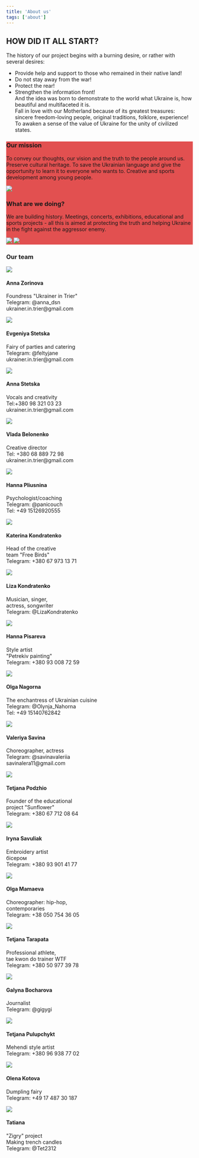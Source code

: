```yaml
---
title: 'About us'
tags: ['about']
---
```


<div class='text-left mt-8 mx-auto container px-6 text-justify mb-20'>
    <h2 class='uppercase text-4xl text-red-600 font-bold py-4'>HOW DID IT ALL START?</h2>
    <p>The history of our project begins with a burning desire, or rather with several desires:<br>

- Provide help and support to those who remained in their native land!<br>
- Do not stay away from the war! <br>
- Protect the rear! <br>
- Strengthen the information front!<br>
And the idea was born to demonstrate to the world what Ukraine is, how beautiful and multifaceted it is.<br> Fall in love with our Motherland because of its greatest treasures: sincere freedom-loving people, original traditions, folklore, experience!<br> To awaken a sense of the value of Ukraine for the unity of civilized states.</p>
</div>

<div class=' my-4 bg-fixed bg-cover mb-20' style='background-image: url("/aboutImg/e57edb_006f24e215b6495eabfd5331e03b43e6_mv2.jpg")' >
    <div style='background-color: rgba(220, 38, 38, 0.8)' class='py-14'>
        <div class='grid lg:grid-cols-2 3xl:gap-10 lg:gap-4 gap-2 mx-auto container px-6 '>
            <div class='text-left flex flex-col justify-between'>
                <h3 class='text-white text-2xl font-bold py-4'>Our mission</h3> 
                <p class='text-white py-4 text-justify'>To convey our thoughts, our vision and the truth to the people around us. Preserve cultural heritage.
                To save the Ukrainian language and give the opportunity to learn it to everyone who wants to.
                Creative and sports development among young people. </p>
                <img src='/aboutImg/photo_2022-11-06_19-02-59.jpg' class='pb-8 w-full md:m-auto'>
            </div>
            <div class='text-left flex flex-col justify-between relative'>
                <h3 class='text-white text-2xl font-bold pt-4'>What are we doing?</h3>
                <p class='text-white pb-10 text-justify'>
                We are building history.
                Meetings, concerts, exhibitions, educational and sports projects - all this is aimed at protecting the truth and helping Ukraine in the fight against the aggressor enemy.</p>
                <img src='/aboutImg/photo_2022-11-06_19-03-58.jpg' class='pb-8 md:w-4/6 lg:w-4/6 3xl:w-4/6 m-auto md:m-0 lg:m-0 3xl:m-0'>
                <img src='/aboutImg/IMG_20221015_130146.jpg' class='absolute 3xl:top-52  ld:top-52 md:top-52 3xl:right-28 3xl:w-36 lg:right-20 lg:w-28 md:right-24 md:block lg:block 3xl:block hidden'>
            </div>
        </div>
    </div>
</div>
<div class='container mx-auto my-4 px-6'>
    <h3 class='text-4xl font-bold text-red-600 text-center'>Our team</h3>
</div>
<div class='grid justify-items-center gap-4 3xl:grid-cols-4 lg:grid-cols-3 md:grid-cols-2'>
    <div class='relative '>
        <img src='/aboutImg/ourTeam/e57edb_f4bd2241b33a4fa89cb557af819e7d93_mv2.jpg'>
        <div class='absolute bg-white dark:bg-gray-800 bottom-0'>
            <h4 class='text-2xl p-2 '>Anna Zorinova</h4>
            <p class='px-2 pb-2'>Foundress "Ukrainer in Trier"<br>
                Telegram: @anna_dsn <br>
                ukrainer.in.trier@gmail.com</p>
        </div>
    </div>
    <div class='relative'>
        <img src='/aboutImg/ourTeam/e57edb_daf7955f44864dbfb8b8c92e3791b9c2_mv2.jpg'>
        <div class='absolute bg-white dark:bg-gray-800 bottom-0'>
            <h4 class='text-2xl p-2 '>Evgeniya Stetska</h4>
            <p class='px-2 pb-2'>Fairy of parties and catering<br>
            Telegram: @feltyjane <br>
            ukrainer.in.trier@gmail.com</p>
        </div>
    </div>
    <div class='relative'>
        <img src='/aboutImg/ourTeam/e57edb_c4c7b5d8df4d466893f738a7badc7f6c_mv2.jpg'>
        <div class='absolute bg-white dark:bg-gray-800 bottom-0'>
            <h4 class='text-2xl p-2 '>Anna Stetska</h4>
            <p class='px-2 pb-2'>
Vocals and creativity<br>
            Tel:+380 98 321 03 23 <br>
            ukrainer.in.trier@gmail.com</p>
        </div>
    </div>
    <div class='relative'>
          <img src='/aboutImg/ourTeam/vlada3.jpg'>
        <div class='absolute bg-white dark:bg-gray-800 bottom-0'>
            <h4 class='text-2xl p-2 '>Vlada Belonenko</h4>
            <p class='px-2 pb-2'>
Creative director<br>
            Tel: +380 68 889 72 98<br>
            ukrainer.in.trier@gmail.com</p>
        </div>
    </div>
    <div class='relative'>
        <img src='/aboutImg/ourTeam/e57edb_4265bc9abc744880b04928e9a47f5335_mv2.jpg'>
        <div class='absolute bg-white dark:bg-gray-800 bottom-0'>
            <h4 class='text-2xl p-2'>Hanna Pliusnina</h4>
            <p class='px-2 pb-2'>
Psychologist/coaching <br>
            Telegram: @panicouch <br>
            Tel: +49 15126920555</p>
        </div>
    </div>
    <div class='relative'>
       <img src='/aboutImg/ourTeam/katerina_kondratenko.jpg'>
        <div class='absolute bg-white dark:bg-gray-800 bottom-0'>
            <h4 class='text-2xl p-2 '>Katerina Kondratenko</h4>
            <p class='px-2 pb-2'>Head of the creative <br> 
            team "Free Birds"<br>
            Telegram: +380 67 973 13 71</p>
        </div>
    </div>
    <div class='relative'>
        <img src='/aboutImg/ourTeam/e57edb_edd0dfb565fc4493ac5177df5e1969ef_mv2.jpg'>
        <div class='absolute bg-white dark:bg-gray-800 bottom-0'>
            <h4 class='text-2xl p-2 '>Liza Kondratenko</h4>
            <p class='px-2 pb-2'>
Musician, singer,<br>
actress, songwriter<br>
            Telegram: @LizaKondratenko</p>
        </div>
    </div>
    <div class='relative'>
        <img src='/aboutImg/ourTeam/e57edb_cd6f97a205ec46208bb9ac4d8b900647_mv2.jpg'>
        <div class='absolute bg-white dark:bg-gray-800 bottom-0'>
            <h4 class='text-2xl p-2 '>Hanna Pisareva</h4>
            <p class='px-2 pb-2'>
Style artist <br>
"Petrekiv painting" <br>
            Telegram: +380 93 008 72 59</p>
        </div>
    </div >
    <div class='relative'>
        <img src='/aboutImg/ourTeam/e57edb_93acaa516638493fb42b1115ac53868d_mv2.jpg'>
        <div class='absolute bg-white dark:bg-gray-800 bottom-0'>
            <h4 class='text-2xl p-2 '>Olga Nagorna</h4>
            <p class='px-2 pb-2'>The enchantress of Ukrainian cuisine<br>
            Telegram: @Olynja_Nahorna <br>
            Tel: +49 15140762842</p>
        </div>
    </div>
    <div class='relative'>
        <img src='/aboutImg/ourTeam/e57edb_173d9fccc6ff4ff6ba22de462d892a90_mv2.jpg'>
        <div class='absolute bg-white dark:bg-gray-800 bottom-0'>
            <h4 class='text-2xl p-2 '>Valeriya Savina</h4>
            <p class='px-2 pb-2'>
Choreographer, actress <br>
            Telegram: @savinavaleriia <br>
            savinalera11@gmail.com </p>
        </div>
    </div>
    <div class='relative'>
        <img src='/aboutImg/ourTeam/e57edb_c728cd6c2550432eb05542ffe294e17f_mv2.jpg'>
        <div class='absolute bg-white dark:bg-gray-800 bottom-0'>
            <h4 class='text-2xl p-2 '>Tetjana Podzhio</h4>
            <p class='px-2 pb-2'>Founder of the educational <br> project "Sunflower"<br>
            Telegram: +380 67 712 08 64</p>
        </div>
    </div>
    <div class='relative'>
        <img src='/aboutImg/ourTeam/e57edb_ee79e418be9f43879b6d7abe84dab45a_mv2.jpg'>
        <div class='absolute bg-white dark:bg-gray-800 bottom-0'>
            <h4 class='text-2xl p-2 '>Iryna Savuliak</h4>
            <p class='px-2 pb-2'>
Embroidery artist <br>
             бісером<br>
            Telegram: +380 93 901 41 77</p>
        </div>
    </div>
    <div class='relative'>
        <img src='/aboutImg/ourTeam/e57edb_3dc08f9fce1e4134b1ac53b52c20ddca_mv2.jpg'>
        <div class='absolute bg-white dark:bg-gray-800 bottom-0'>
            <h4 class='text-2xl p-2 '>Olga Mamaeva</h4>
            <p class='px-2 pb-2'>
Choreographer: hip-hop,<br>
contemporaries <br>
            Telegram: +38 050 754 36 05</p>
        </div>
    </div>
    <div class='relative'>
        <img src='/aboutImg/ourTeam/e57edb_a14f5e29a88a4fe1bdd818ec392cf911_mv2.jpg'>
        <div class='absolute bg-white dark:bg-gray-800 bottom-0'>
            <h4 class='text-2xl p-2 '>Tetjana Tarapata</h4>
            <p class='px-2 pb-2'>Professional athlete,<br>
            tae kwon do trainer WTF <br>
            Telegram: +380 50 977 39 78</p>
        </div>
    </div>
    <div class='relative'>
        <img src='/aboutImg/ourTeam/e57edb_8b4abc690730460cb5ce09604e1c35b7_mv2.jpg'>
        <div class='absolute bg-white dark:bg-gray-800 bottom-0'>
            <h4 class='text-2xl p-42'>Galyna Bocharova</h4>
            <p class='px-2 pb-2'>
Journalist <br>
            Telegram: @gigygi</p>
        </div>
    </div>
    <div class='relative'>
        <img src='/aboutImg/ourTeam/e57edb_28367760492d4269b3818f13c7ea1f14_mv2.jpg'>
        <div class='absolute bg-white dark:bg-gray-800 bottom-0'>
            <h4 class='text-2xl p-2 '>Tetjana Pulupchykt</h4>
            <p class='px-2 pb-2'>Mehendi style artist<br>
            Telegram: +380 96 938 77 02</p>
        </div>
    </div>
     <div class='relative'>
         <img src='/aboutImg/ourTeam/olena_kotova copy.jpg'>
        <div class='absolute bg-white dark:bg-gray-800 bottom-0'>
            <h4 class='text-2xl p-2 '>Olena Kotova</h4>
            <p class='px-2 pb-2'>Dumpling fairy <br>
            Telegram: +49 17 487 30 187</p>
        </div>
    </div>
    <div class='relative'>
        <img src='/aboutImg/ourTeam/tatjana copy.jpg'>
        <div class='absolute bg-white dark:bg-gray-800 bottom-0'>
            <h4 class='text-2xl p-2 '>Tatiana</h4>
            <p class='px-2 pb-2'>"Zigry" project <br> 
           Making trench candles <br>
            Telegram: @Tet2312 </p>
        </div>
    </div>
</div>
